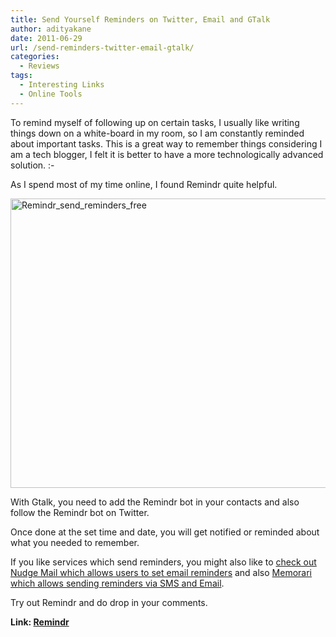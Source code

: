 ```yaml
---
title: Send Yourself Reminders on Twitter, Email and GTalk
author: adityakane
date: 2011-06-29
url: /send-reminders-twitter-email-gtalk/
categories:
  - Reviews
tags:
  - Interesting Links
  - Online Tools
---
```

To remind myself of following up on certain tasks, I usually like writing things down on a white-board in my room, so I am constantly reminded about important tasks. This is a great way to remember things considering I am a tech blogger, I felt it is better to have a more technologically advanced solution. <img src="http://devilsworkshop.org/wp-includes/images/smilies/simple-smile.png" alt=":-)" class="wp-smiley" style="height: 1em; max-height: 1em;" />

As I spend most of my time online, I found Remindr quite helpful.

[<img style="background-image: none; padding-left: 0px; padding-right: 0px; display: inline; padding-top: 0px; border: 0px;" title="Remindr_send_reminders_free" src="http://cdn.devilsworkshop.org/files/2011/06/Remindr_send_reminders_free_thumb.png" border="0" alt="Remindr_send_reminders_free" width="570" height="463" />][1]

With Gtalk, you need to add the Remindr bot in your contacts and also follow the Remindr bot on Twitter.

Once done at the set time and date, you will get notified or reminded about what you needed to remember.

If you like services which send reminders, you might also like to [check out Nudge Mail which allows users to set email reminders][2] and also [Memorari which allows sending reminders via SMS and Email][3].

Try out Remindr and do drop in your comments.

**Link: <a href="http://remindr.info" onclick="_gaq.push(['_trackEvent', 'outbound-article', 'http://remindr.info', 'Remindr']);" >Remindr</a>**

 [1]: http://cdn.devilsworkshop.org/files/2011/06/Remindr_send_reminders_free.png
 [2]: http://devilsworkshop.org/send-yourself-an-email-reminder-with-nudge-mail/
 [3]: http://devilsworkshop.org/create-reminders-to-be-sent-via-sms-email-gtalk-msn-and-yahoo/
